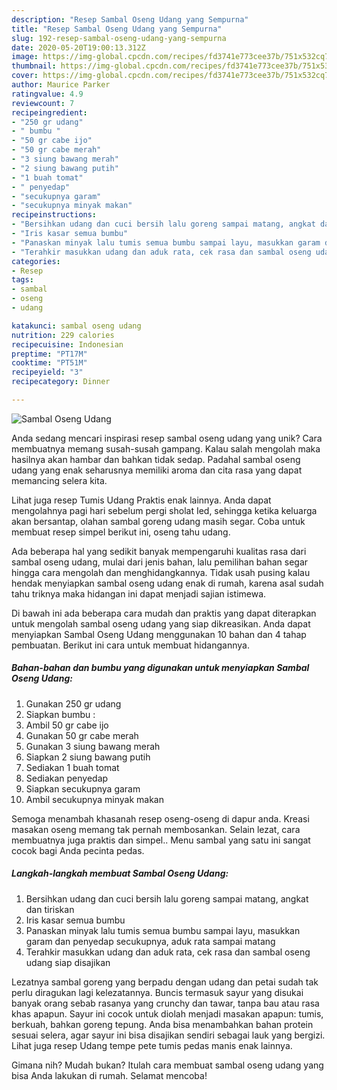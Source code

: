 ```yaml
---
description: "Resep Sambal Oseng Udang yang Sempurna"
title: "Resep Sambal Oseng Udang yang Sempurna"
slug: 192-resep-sambal-oseng-udang-yang-sempurna
date: 2020-05-20T19:00:13.312Z
image: https://img-global.cpcdn.com/recipes/fd3741e773cee37b/751x532cq70/sambal-oseng-udang-foto-resep-utama.jpg
thumbnail: https://img-global.cpcdn.com/recipes/fd3741e773cee37b/751x532cq70/sambal-oseng-udang-foto-resep-utama.jpg
cover: https://img-global.cpcdn.com/recipes/fd3741e773cee37b/751x532cq70/sambal-oseng-udang-foto-resep-utama.jpg
author: Maurice Parker
ratingvalue: 4.9
reviewcount: 7
recipeingredient:
- "250 gr udang"
- " bumbu "
- "50 gr cabe ijo"
- "50 gr cabe merah"
- "3 siung bawang merah"
- "2 siung bawang putih"
- "1 buah tomat"
- " penyedap"
- "secukupnya garam"
- "secukupnya minyak makan"
recipeinstructions:
- "Bersihkan udang dan cuci bersih lalu goreng sampai matang, angkat dan tiriskan"
- "Iris kasar semua bumbu"
- "Panaskan minyak lalu tumis semua bumbu sampai layu, masukkan garam dan penyedap secukupnya, aduk rata sampai matang"
- "Terahkir masukkan udang dan aduk rata, cek rasa dan sambal oseng udang siap disajikan"
categories:
- Resep
tags:
- sambal
- oseng
- udang

katakunci: sambal oseng udang 
nutrition: 229 calories
recipecuisine: Indonesian
preptime: "PT17M"
cooktime: "PT51M"
recipeyield: "3"
recipecategory: Dinner

---
```



![Sambal Oseng Udang](https://img-global.cpcdn.com/recipes/fd3741e773cee37b/751x532cq70/sambal-oseng-udang-foto-resep-utama.jpg)

Anda sedang mencari inspirasi resep sambal oseng udang yang unik? Cara membuatnya memang susah-susah gampang. Kalau salah mengolah maka hasilnya akan hambar dan bahkan tidak sedap. Padahal sambal oseng udang yang enak seharusnya memiliki aroma dan cita rasa yang dapat memancing selera kita.

Lihat juga resep Tumis Udang Praktis enak lainnya. Anda dapat mengolahnya pagi hari sebelum pergi sholat Ied, sehingga ketika keluarga akan bersantap, olahan sambal goreng udang masih segar. Coba untuk membuat resep simpel berikut ini, oseng tahu udang.

Ada beberapa hal yang sedikit banyak mempengaruhi kualitas rasa dari sambal oseng udang, mulai dari jenis bahan, lalu pemilihan bahan segar hingga cara mengolah dan menghidangkannya. Tidak usah pusing kalau hendak menyiapkan sambal oseng udang enak di rumah, karena asal sudah tahu triknya maka hidangan ini dapat menjadi sajian istimewa.


Di bawah ini ada beberapa cara mudah dan praktis yang dapat diterapkan untuk mengolah sambal oseng udang yang siap dikreasikan. Anda dapat menyiapkan Sambal Oseng Udang menggunakan 10 bahan dan 4 tahap pembuatan. Berikut ini cara untuk membuat hidangannya.

<!--inarticleads1-->

##### Bahan-bahan dan bumbu yang digunakan untuk menyiapkan Sambal Oseng Udang:

1. Gunakan 250 gr udang
1. Siapkan  bumbu :
1. Ambil 50 gr cabe ijo
1. Gunakan 50 gr cabe merah
1. Gunakan 3 siung bawang merah
1. Siapkan 2 siung bawang putih
1. Sediakan 1 buah tomat
1. Sediakan  penyedap
1. Siapkan secukupnya garam
1. Ambil secukupnya minyak makan


Semoga menambah khasanah resep oseng-oseng di dapur anda. Kreasi masakan oseng memang tak pernah membosankan. Selain lezat, cara membuatnya juga praktis dan simpel.. Menu sambal yang satu ini sangat cocok bagi Anda pecinta pedas. 

<!--inarticleads2-->

##### Langkah-langkah membuat Sambal Oseng Udang:

1. Bersihkan udang dan cuci bersih lalu goreng sampai matang, angkat dan tiriskan
1. Iris kasar semua bumbu
1. Panaskan minyak lalu tumis semua bumbu sampai layu, masukkan garam dan penyedap secukupnya, aduk rata sampai matang
1. Terahkir masukkan udang dan aduk rata, cek rasa dan sambal oseng udang siap disajikan


Lezatnya sambal goreng yang berpadu dengan udang dan petai sudah tak perlu diragukan lagi kelezatannya. Buncis termasuk sayur yang disukai banyak orang sebab rasanya yang crunchy dan tawar, tanpa bau atau rasa khas apapun. Sayur ini cocok untuk diolah menjadi masakan apapun: tumis, berkuah, bahkan goreng tepung. Anda bisa menambahkan bahan protein sesuai selera, agar sayur ini bisa disajikan sendiri sebagai lauk yang bergizi. Lihat juga resep Udang tempe pete tumis pedas manis enak lainnya. 

Gimana nih? Mudah bukan? Itulah cara membuat sambal oseng udang yang bisa Anda lakukan di rumah. Selamat mencoba!
